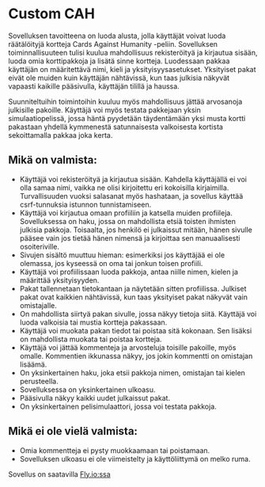 # Custom CAH

Sovelluksen tavoitteena on luoda alusta, jolla käyttäjät voivat luoda räätälöityjä kortteja Cards Against Humanity -peliin.
Sovelluksen toiminnallisuuteen tulisi kuulua mahdollisuus rekisteröityä ja kirjautua sisään, luoda omia korttipakkoja ja lisätä sinne kortteja.
Luodessaan pakkaa käyttäjän on määritettävä nimi, kieli ja yksityisyysasetukset. Yksityiset pakat eivät ole muiden kuin käyttäjän nähtävissä,
kun taas julkisia näkyvät vapaasti kaikille pääsivulla, käyttäjän tilillä ja haussa.

Suunniteltuihin toimintoihin kuuluu myös mahdollisuus jättää arvosanoja julkisille pakoille.
Käyttäjä voi myös testata pakkejaan yksin simulaatiopelissä, jossa häntä pyydetään täydentämään yksi musta kortti pakastaan yhdellä kymmenestä satunnaisesta
valkoisesta kortista sekoittamalla pakkaa joka kerta.

## Mikä on valmista:
- Käyttäjä voi rekisteröityä ja kirjautua sisään. Kahdella käyttäjällä ei voi olla samaa nimi, vaikka ne olisi kirjoitettu eri kokoisilla kirjaimilla. Turvallisuuden vuoksi salasanat myös hashataan, ja sovellus käyttää csrf-tunnuksia istunnon tunnistamiseen.
- Käyttäjä voi kirjautua omaan profiiliin ja katsella muiden profiileja. Sovelluksessa on haku, jossa on mahdollista etsiä toisten ihmisten julkisia pakkoja. Toisaalta, jos henkilö ei julkaissut mitään, hänen sivulle pääsee vain jos tietää hänen nimensä ja kirjoittaa sen manuaalisesti osoiteriville.
- Sivujen sisältö muuttuu hieman: esimerkiksi jos käyttäjää ei ole olemassa, jos kyseessä on oma tai jonkun toisen profiili.
- Käyttäjä voi profiilissaan luoda pakkoja, antaa niille nimen, kielen ja määrittää yksityisyyden.
- Pakat tallennetaan tietokantaan ja näytetään sitten profiilissa. Julkiset pakat ovat kaikkien nähtävissä, kun taas yksityiset pakat näkyvät vain omistajalle.
- On mahdollista siirtyä pakan sivulle, jossa näkyy tietoja siitä. Käyttäjä voi luoda valkoisia tai mustia kortteja pakassaan.
- Käyttäjä voi muokata pakan tiedot tai poistaa sitä kokonaan. Sen lisäksi on mahdollista muokata tai poistaa kortteja.
- Käyttäjä voi jättää kommenteja ja arvosteluja toisille pakoille, myös omalle. Kommentien ikkunassa näkyy, jos jokin kommentti on omistajan lisäämä.
- On yksinkertainen haku, joka etsii pakkoja nimen, omistajan tai kielen perusteella.
- Sovelluksessa on yksinkertainen ulkoasu.
- Pääsivulla näkyy kaikki uudet julkaissut pakat.
- On yksinkertainen pelisimulaattori, jossa voi testata pakkoja.

## Mikä ei ole vielä valmista:
- Omia kommentteja ei pysty muokkaamaan tai poistamaan.
- Sovelluksen ulkoasu ei ole viimeistelty ja käyttöliittymä on melko ruma.

Sovellus on saatavilla [Fly.io:ssa](https://custom-cah.fly.dev)
